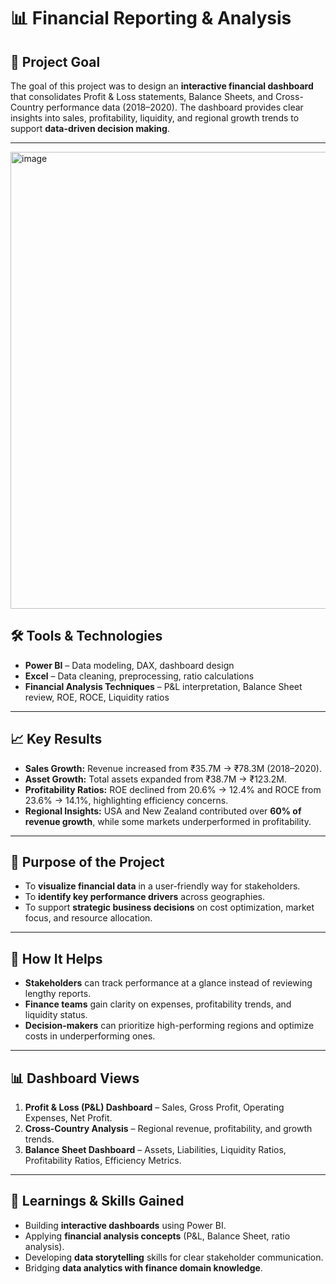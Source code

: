 # 📊 Financial Reporting & Analysis 

## 📌 Project Goal

The goal of this project was to design an **interactive financial dashboard** that consolidates Profit & Loss statements, Balance Sheets, and Cross-Country performance data (2018–2020). The dashboard provides clear insights into sales, profitability, liquidity, and regional growth trends to support **data-driven decision making**.

---
<img width="1295" height="731" alt="image" src="https://github.com/user-attachments/assets/61e1e893-098f-4942-88b2-18f4a294ae15" />


## 🛠️ Tools & Technologies

* **Power BI** – Data modeling, DAX, dashboard design
* **Excel** – Data cleaning, preprocessing, ratio calculations
* **Financial Analysis Techniques** – P\&L interpretation, Balance Sheet review, ROE, ROCE, Liquidity ratios

---

## 📈 Key Results

* **Sales Growth:** Revenue increased from ₹35.7M → ₹78.3M (2018–2020).
* **Asset Growth:** Total assets expanded from ₹38.7M → ₹123.2M.
* **Profitability Ratios:** ROE declined from 20.6% → 12.4% and ROCE from 23.6% → 14.1%, highlighting efficiency concerns.
* **Regional Insights:** USA and New Zealand contributed over **60% of revenue growth**, while some markets underperformed in profitability.

---

## 🎯 Purpose of the Project

* To **visualize financial data** in a user-friendly way for stakeholders.
* To **identify key performance drivers** across geographies.
* To support **strategic business decisions** on cost optimization, market focus, and resource allocation.

---

## 🚀 How It Helps

* **Stakeholders** can track performance at a glance instead of reviewing lengthy reports.
* **Finance teams** gain clarity on expenses, profitability trends, and liquidity status.
* **Decision-makers** can prioritize high-performing regions and optimize costs in underperforming ones.

---

## 📊 Dashboard Views

1. **Profit & Loss (P\&L) Dashboard** – Sales, Gross Profit, Operating Expenses, Net Profit.
2. **Cross-Country Analysis** – Regional revenue, profitability, and growth trends.
3. **Balance Sheet Dashboard** – Assets, Liabilities, Liquidity Ratios, Profitability Ratios, Efficiency Metrics.

---

## 📌 Learnings & Skills Gained

* Building **interactive dashboards** using Power BI.
* Applying **financial analysis concepts** (P\&L, Balance Sheet, ratio analysis).
* Developing **data storytelling** skills for clear stakeholder communication.
* Bridging **data analytics with finance domain knowledge**.

